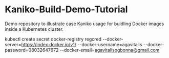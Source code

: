 # Kaniko-Build-Demo-Tutorial

Demo repository to illustrate case Kaniko usage for buidling Docker images inside a Kubernetes cluster.

kubectl create secret docker-registry regcred --docker-server=https://index.docker.io/v1/ --docker-username=agavitalis --docker-password=08032647672 --docker-email=agavitalisogbonna@gmail.com
